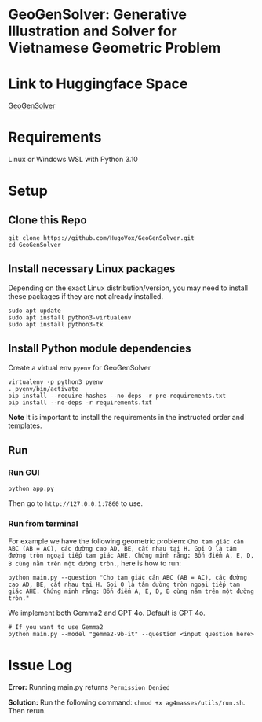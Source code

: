 # GeoGenSolver: Generative Illustration and Solver for Vietnamese Geometric Problem
# Link to Huggingface Space
[GeoGenSolver](https://hugovoxx-geogensolver.hf.space)
# Requirements
Linux or Windows WSL with Python 3.10
# Setup
## Clone this Repo
```
git clone https://github.com/HugoVox/GeoGenSolver.git
cd GeoGenSolver
```
## Install necessary Linux packages
Depending on the exact Linux distribution/version, you may need to install these packages if they are not already installed.
```
sudo apt update
sudo apt install python3-virtualenv
sudo apt install python3-tk
```
## Install Python module dependencies
Create a virtual env `pyenv` for GeoGenSolver
```
virtualenv -p python3 pyenv
. pyenv/bin/activate
pip install --require-hashes --no-deps -r pre-requirements.txt
pip install --no-deps -r requirements.txt
```
**Note** It is important to install the requirements in the instructed order and templates.
## Run
### Run GUI
```
python app.py
```
Then go to `http://127.0.0.1:7860` to use.
### Run from terminal
For example we have the following geometric problem: `Cho tam giác cân ABC (AB = AC), các đường cao AD, BE, cắt nhau tại H. Gọi O là tâm đường tròn ngoại tiếp tam giác AHE. Chứng minh rằng: Bốn điểm A, E, D, B cùng nằm trên một đường tròn.`, here is how to run:
```
python main.py --question "Cho tam giác cân ABC (AB = AC), các đường cao AD, BE, cắt nhau tại H. Gọi O là tâm đường tròn ngoại tiếp tam giác AHE. Chứng minh rằng: Bốn điểm A, E, D, B cùng nằm trên một đường tròn."
```
We implement both Gemma2 and GPT 4o. Default is GPT 4o.
```
# If you want to use Gemma2
python main.py --model "gemma2-9b-it" --question <input question here>
```
# Issue Log
**Error:** Running main.py returns `Permission Denied`

**Solution:** Run the following command: `chmod +x ag4masses/utils/run.sh`. Then rerun.
